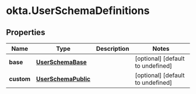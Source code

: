 # okta.UserSchemaDefinitions

## Properties

Name | Type | Description | Notes
------------ | ------------- | ------------- | -------------
**base** | [**UserSchemaBase**](UserSchemaBase.md) |  | [optional] [default to undefined]
**custom** | [**UserSchemaPublic**](UserSchemaPublic.md) |  | [optional] [default to undefined]

